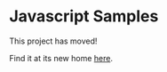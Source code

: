 # Javascript Samples

This project has moved!

Find it at its new home [here](https://www.github.com/pivotal/javascript-samples).
